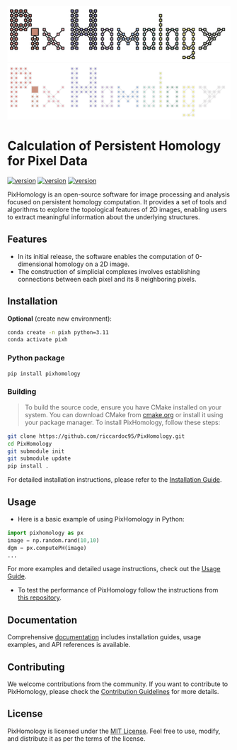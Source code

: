 ![Light](https://github.com/riccardoc95/PixHomology/blob/main/docs/images/logo_color_light.png#gh-light-mode-only)
![Dark](https://github.com/riccardoc95/PixHomology/blob/main/docs/images/logo_color_dark.png#gh-dark-mode-only)

# Calculation of Persistent Homology for Pixel Data
[![version](https://img.shields.io/badge/version-0.0.1alpha-yellow.svg)](https://github.com/riccardoc95/PixHomology/releases/tag/alpha_v0.0.1)
[![version](https://img.shields.io/badge/python-11.5-version.svg)](https://www.python.org/)
[![version](https://img.shields.io/badge/gcc-15.0.0-version.svg)](https://gcc.gnu.org/)

PixHomology is an open-source software for image processing and analysis focused on persistent homology computation. It provides a set of tools and algorithms to explore the topological features of 2D images, enabling users to extract meaningful information about the underlying structures. 

## Features

- In its initial release, the software enables the computation of 0-dimensional homology on a 2D image.
- The construction of simplicial complexes involves establishing connections between each pixel and its 8 neighboring pixels.
  
## Installation

**Optional** (create new environment):
```bash
conda create -n pixh python=3.11
conda activate pixh
```

### Python package
```bash
pip install pixhomology
```

### Building
> To build the source code, ensure you have CMake installed on your system. You can download CMake from [cmake.org](cmake.org) or install it using your package manager. 
To install PixHomology, follow these steps:

```bash
git clone https://github.com/riccardoc95/PixHomology.git
cd PixHomology
git submodule init
git submodule update
pip install .
```

For detailed installation instructions, please refer to the [Installation Guide](docs/installation.rst).

## Usage

- Here is a basic example of using PixHomology in Python:

```python
import pixhomology as px
image = np.random.rand(10,10)
dgm = px.computePH(image)
...
```
For more examples and detailed usage instructions, check out the [Usage Guide](docs/usage.rst).

- To test the performance of PixHomology follow the instructions from [this repository](https://github.com/riccardoc95/TS2Benchmark).

## Documentation

Comprehensive [documentation](https://riccardoc95.github.io/PixHomology/) includes installation guides, usage examples, and API references is available.

## Contributing

We welcome contributions from the community. If you want to contribute to PixHomology, please check the [Contribution Guidelines](CONTRIBUTING.md) for more details.

## License

PixHomology is licensed under the [MIT License](LICENSE). Feel free to use, modify, and distribute it as per the terms of the license.
